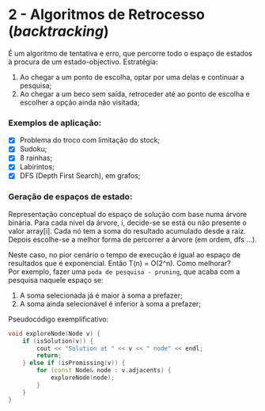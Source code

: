 # 2 - Algoritmos de Retrocesso (*backtracking*)

É um algoritmo de tentativa e erro, que percorre todo o espaço de estados à procura de um estado-objectivo. Estratégia:
1. Ao chegar a um ponto de escolha, optar por uma delas e continuar a pesquisa;
2. Ao chegar a um beco sem saída, retroceder até ao ponto de escolha e escolher a opção ainda não visitada;

### Exemplos de aplicação:

- [x] Problema do troco com limitação do stock;
- [x] Sudoku;
- [x] 8 rainhas;
- [x] Labirintos;
- [x] DFS (Depth First Search), em grafos;

### Geração de espaços de estado:

Representação conceptual do espaço de solução com base numa árvore binária. Para cada nível da árvore, i, decide-se se está ou não presente o valor array[i]. Cada nó tem a soma do resultado acumulado desde a raiz. <br>
Depois escolhe-se a melhor forma de percorrer a árvore (em ordem, dfs ...).

Neste caso, no pior cenário o tempo de execução é igual ao espaço de resultados que é exponencial. Então T(n) = O(2^n). Como melhorar? <br>
Por exemplo, fazer uma `poda de pesquisa - pruning`, que acaba com a pesquisa naquele espaço se:
1. A soma selecionada já é maior à soma a prefazer;
2. A soma ainda selecionável é inferior à soma a prefazer;

Pseudocódigo exemplificativo:

```c++
void exploreNode(Node v) {
    if (isSolution(v)) {
        cout << "Solution at " << v << " node" << endl;
        return;
    } else if (isPromissing(v)) {
        for (const Node& node : v.adjacents) {
            exploreNode(node);
        }
    }
}
```


